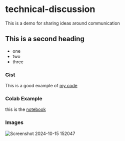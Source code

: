 # technical-discussion
This is a demo for sharing ideas around communication

## This is a second heading

* one
* two
* three

### Gist

This is a good example of [my code](https://gist.github.com/Fatemeh-Esmaeili/5457f5740043be30013a6d42e3c037fd)

### Colab Example

this is the [notebook](https://colab.research.google.com/github/Fatemeh-Esmaeili/technical-discussion/blob/main/technical_docs.ipynb)

### Images
![Screenshot 2024-10-15 152047](https://github.com/user-attachments/assets/029bc8a5-f38f-48bf-bb1d-676a4778dbd3)
